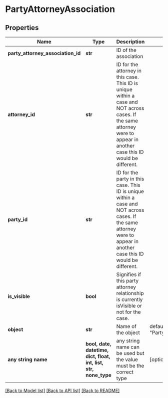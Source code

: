 # PartyAttorneyAssociation


## Properties
Name | Type | Description | Notes
------------ | ------------- | ------------- | -------------
**party_attorney_association_id** | **str** | ID of the association | 
**attorney_id** | **str** | ID for the attorney in this case. This ID is unique within a case and NOT across cases. If the same attorney were to appear in another case this ID would be different. | 
**party_id** | **str** | ID for the party in this case. This ID is unique within a case and NOT across cases. If the same attorney were to appear in another case this ID would be different. | 
**is_visible** | **bool** | Signifies if this party attorney relationship is currently isVisible or not for the case. | 
**object** | **str** | Name of the object | defaults to "PartyAttorneyAssociation"
**any string name** | **bool, date, datetime, dict, float, int, list, str, none_type** | any string name can be used but the value must be the correct type | [optional]

[[Back to Model list]](../README.md#documentation-for-models) [[Back to API list]](../README.md#documentation-for-api-endpoints) [[Back to README]](../README.md)


